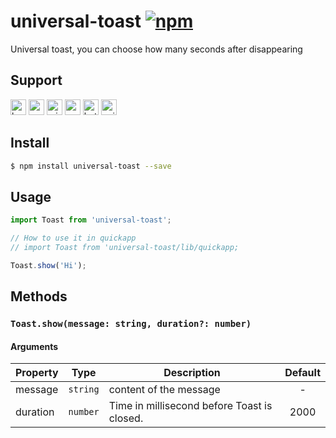 # universal-toast [![npm](https://img.shields.io/npm/v/universal-toast.svg)](https://www.npmjs.com/package/universal-toast)

Universal toast, you can choose how many seconds after disappearing

## Support
<img alt="browser" src="https://gw.alicdn.com/tfs/TB1uYFobGSs3KVjSZPiXXcsiVXa-200-200.svg" width="25px" height="25px" /> <img alt="weex" src="https://gw.alicdn.com/tfs/TB1jM0ebMaH3KVjSZFjXXcFWpXa-200-200.svg" width="25px" height="25px" /> <img alt="miniApp" src="https://gw.alicdn.com/tfs/TB1bBpmbRCw3KVjSZFuXXcAOpXa-200-200.svg" width="25px" height="25px" /> <img alt="wechatMiniprogram" src="https://img.alicdn.com/tfs/TB1slcYdxv1gK0jSZFFXXb0sXXa-200-200.svg" width="25px" height="25px">
<img alt="bytedanceMicroApp" src="https://gw.alicdn.com/tfs/TB1jFtVzO_1gK0jSZFqXXcpaXXa-200-200.svg" width="25px" height="25px"> <img alt="quickApp" src="https://gw.alicdn.com/tfs/TB1MP7EwQT2gK0jSZPcXXcKkpXa-200-200.svg" width="25px" height="25px">

## Install

```bash
$ npm install universal-toast --save
```

## Usage

```js
import Toast from 'universal-toast';

// How to use it in quickapp
// import Toast from 'universal-toast/lib/quickapp;

Toast.show('Hi');
```

## Methods

### `Toast.show(message: string, duration?: number)`

#### Arguments
| Property | Type     | Description                                 | Default |
| -------- | -------- | ------------------------------------------- | :-----: |
| message  | `string` | content of the message                      |    -    |
| duration | `number` | Time in millisecond before Toast is closed. |  2000   |

